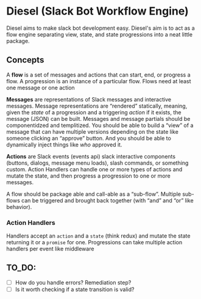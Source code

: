 # Diesel (Slack Bot Workflow Engine)
Diesel aims to make slack bot development easy. Diesel's aim is to act as a flow engine separating view, state, and state progressions into a neat little package. 

## Concepts
A **flow** is a set of messages and actions that can start, end, or progress a flow. A progression is an instance of a particular flow. Flows need at least one message or one action

**Messages** are representations of Slack messages and interactive messages. Message representations are “rendered” statically, meaning, given the _state_ of a progression and a triggering _action_ if it exists, the message (JSON) can be built. Messages and message partials should be componentidzed and templitized. You should be able to build a “view” of a message that can have multiple versions depending on the state like someone clicking an “approve” button. And you should be able to dynamically inject things like _who_ approved it.

**Actions** are Slack events (events api) slack interactive components (buttons, dialogs, message menu loads), slash commands, or something custom. Action Handlers can handle one or more types of actions and mutate the state, and then progress a progression to one or more messages.

A flow should be package able and call-able as a “sub-flow”. Multiple sub-flows can be triggered and brought back together (with “and” and “or” like behavior).

### Action Handlers
Handlers accept an `action` and a `state` (think redux) and mutate the state returning it or a `promise` for one. Progressions can take multiple action handlers per event like middleware


## TO_DO:
- [ ] How do you handle errors? Remediation step?
- [ ] Is it worth checking if a state transition is valid?
